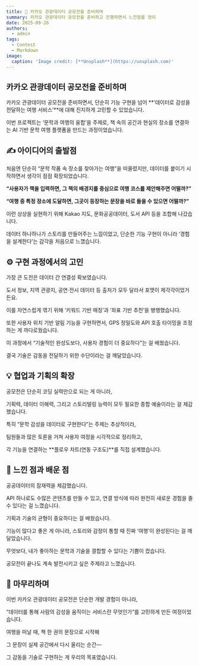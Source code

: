 ```yaml
---
title: 🧠 카카오 관광데이터 공모전을 준비하며
summary: 카카오 관광데이터 공모전을 준비하고 진행하면서 느낀점을 정리
date: 2025-09-26
authors:
  - admin
tags:
  - Contest
  - Markdown
image:
  caption: 'Image credit: [**Unsplash**](https://unsplash.com)'
---
```



## 카카오 관광데이터 공모전을 준비하며

카카오 관광데이터 공모전을 준비하면서, 단순히 기능 구현을 넘어 **‘데이터로 감성을 전달하는 여행 서비스’**에 대해 진지하게 고민할 수 있었습니다.

이번 프로젝트는 ‘문학과 여행의 융합’을 주제로, 책 속의 공간과 현실의 장소를 연결하는 AI 기반 문학 여행 플랫폼을 만드는 과정이었습니다.

## ✍️ 아이디어의 출발점

처음엔 단순히 “문학 작품 속 장소를 찾아가는 여행”을 떠올렸지만, 데이터를 붙이기 시작하면서 생각이 점점 확장되었습니다.

**“사용자가 책을 입력하면, 그 책의 배경지를 중심으로 여행 코스를 제안해주면 어떨까?”**

**“여행 중 특정 장소에 도달하면, 그곳이 등장하는 문장을 바로 들을 수 있으면 어떨까?”**

이런 상상을 실현하기 위해 Kakao 지도, 문화공공데이터, 도서 API 등을 조합해 나갔습니다.

데이터 하나하나가 스토리를 만들어주는 느낌이었고, 단순한 기능 구현이 아니라 ‘경험을 설계한다’는 감각을 처음으로 느꼈습니다.

## ⚙️ 구현 과정에서의 고민
가장 큰 도전은 데이터 간 연결성 확보였습니다.

도서 정보, 지역 관광지, 공연·전시 데이터 등 출처가 모두 달라서 포맷이 제각각이었거든요.

이를 자연스럽게 엮기 위해 ‘키워드 기반 매칭’과 ‘좌표 기반 추천’을 병행했습니다.

또한 사용자 위치 기반 알림 기능을 구현하면서, GPS 정밀도와 API 호출 타이밍을 조정하는 게 까다로웠습니다.

이 과정에서 “기술적인 완성도보다, 사용자 경험이 더 중요하다”는 걸 배웠습니다.

결국 기술은 감동을 전달하기 위한 수단이라는 걸 깨달았습니다.

## 💡 협업과 기획의 확장

공모전은 단순히 코딩 실력만으로 되는 게 아니라,

기획력, 데이터 이해력, 그리고 스토리텔링 능력이 모두 필요한 종합 예술이라는 걸 체감했습니다.

특히 “문학 감성을 데이터로 구현한다”는 주제는 추상적이라,

팀원들과 많은 토론을 거쳐 사용자 여정을 시각적으로 정리하고,

각 기능을 연결하는 **플로우 차트(연동 구조도)**를 직접 설계했습니다.

## 🌿 느낀 점과 배운 점

공공데이터의 잠재력을 체감했습니다.

API 하나로도 수많은 콘텐츠를 만들 수 있고, 연결 방식에 따라 완전히 새로운 경험을 줄 수 있다는 걸 느꼈습니다.

기획과 기술의 균형이 중요하다는 걸 배웠습니다.

기능이 많다고 좋은 게 아니라, 스토리와 감정이 통할 때 진짜 ‘여행’이 완성된다는 걸 깨달았습니다.

무엇보다, 내가 좋아하는 문학과 기술을 결합할 수 있다는 기쁨이 컸습니다.

공모전이 끝나도 계속 발전시키고 싶은 주제라고 느꼈습니다.

## 🚀 마무리하며

이번 카카오 관광데이터 공모전은 단순한 개발 경험이 아니라,

“데이터를 통해 사람의 감성을 움직이는 서비스란 무엇인가”를 고민하게 만든 여정이었습니다.

여행을 떠날 때, 책 한 권의 문장으로 시작해

그 문장이 실제 공간에서 다시 울리는 순간—

그 감동을 기술로 구현하는 게 우리의 목표였습니다.